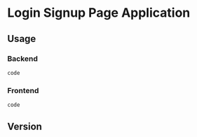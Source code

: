 # Login Signup Page Application

## Usage

### Backend

```
code
```
### Frontend

```
code 
```

## Version